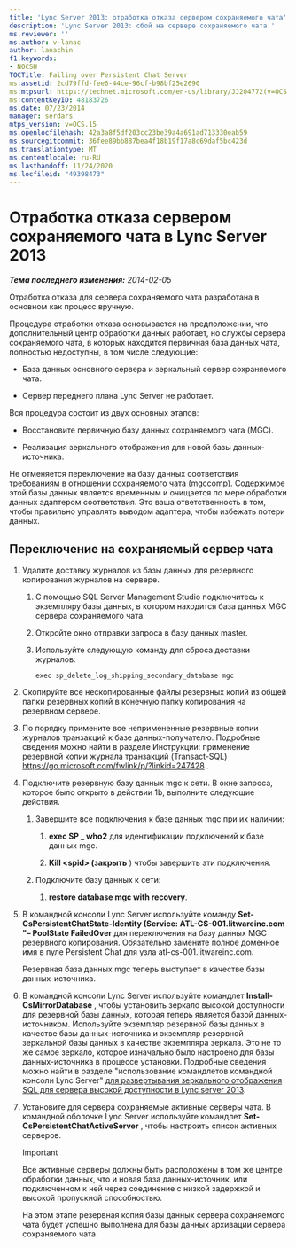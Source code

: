 ```yaml
---
title: 'Lync Server 2013: отработка отказа сервером сохраняемого чата'
description: 'Lync Server 2013: сбой на сервере сохраняемого чата.'
ms.reviewer: ''
ms.author: v-lanac
author: lanachin
f1.keywords:
- NOCSH
TOCTitle: Failing over Persistent Chat Server
ms:assetid: 2cd79ffd-fee6-44ce-96cf-b98bf25e2690
ms:mtpsurl: https://technet.microsoft.com/en-us/library/JJ204772(v=OCS.15)
ms:contentKeyID: 48183726
ms.date: 07/23/2014
manager: serdars
mtps_version: v=OCS.15
ms.openlocfilehash: 42a3a8f5df203cc23be39a4a691ad713330eab59
ms.sourcegitcommit: 36fee89bb887bea4f18b19f17a8c69daf5bc423d
ms.translationtype: MT
ms.contentlocale: ru-RU
ms.lasthandoff: 11/24/2020
ms.locfileid: "49398473"
---
```

# <a name="failing-over-persistent-chat-server-in-lync-server-2013"></a>Отработка отказа сервером сохраняемого чата в Lync Server 2013

<div data-xmlns="http://www.w3.org/1999/xhtml">

<div class="topic" data-xmlns="http://www.w3.org/1999/xhtml" data-msxsl="urn:schemas-microsoft-com:xslt" data-cs="https://msdn.microsoft.com/">

<div data-asp="https://msdn2.microsoft.com/asp">



</div>

<div id="mainSection">

<div id="mainBody">

<span> </span>

_**Тема последнего изменения:** 2014-02-05_

Отработка отказа для сервера сохраняемого чата разработана в основном как процесс вручную.

Процедура отработки отказа основывается на предположении, что дополнительный центр обработки данных работает, но службы сервера сохраняемого чата, в которых находится первичная база данных чата, полностью недоступны, в том числе следующие:

  - База данных основного сервера и зеркальный сервер сохраняемого чата.

  - Сервер переднего плана Lync Server не работает.

Вся процедура состоит из двух основных этапов:

  - Восстановите первичную базу данных сохраняемого чата (MGC).

  - Реализация зеркального отображения для новой базы данных-источника.

Не отменяется переключение на базу данных соответствия требованиям в отношении сохраняемого чата (mgccomp). Содержимое этой базы данных является временным и очищается по мере обработки данных адаптером соответствия. Это ваша ответственность в том, чтобы правильно управлять выводом адаптера, чтобы избежать потери данных.

<div>

## <a name="to-fail-over-persistent-chat-server"></a>Переключение на сохраняемый сервер чата

1.  Удалите доставку журналов из базы данных для резервного копирования журналов на сервере.
    
    1.  С помощью SQL Server Management Studio подключитесь к экземпляру базы данных, в котором находится база данных MGC сервера сохраняемого чата.
    
    2.  Откройте окно отправки запроса в базу данных master.
    
    3.  Используйте следующую команду для сброса доставки журналов:
        
            exec sp_delete_log_shipping_secondary_database mgc

2.  Скопируйте все нескопированные файлы резервных копий из общей папки резервных копий в конечную папку копирования на резервном сервере.

3.  По порядку примените все непримененные резервные копии журналов транзакций к базе данных-получателю. Подробные сведения можно найти в разделе Инструкции: применение резервной копии журнала транзакций (Transact-SQL) https://go.microsoft.com/fwlink/p/?linkid=247428 .

4.  Подключите резервную базу данных mgc к сети. В окне запроса, которое было открыто в действии 1b, выполните следующие действия.
    
    1.  Завершите все подключения к базе данных mgc при их наличии:
        
        1.  **exec SP \_ who2** для идентификации подключений к базе данных mgc.
        
        2.  **Kill \<spid\> (закрыть** ) чтобы завершить эти подключения.
    
    2.  Подключите базу данных к сети:
        
        1.  **restore database mgc with recovery**.

5.  В командной консоли Lync Server используйте команду **Set-CsPersistentChatState-Identity (Service: ATL-CS-001.litwareinc.com "– PoolState FailedOver** для переключения на базу данных MGC резервного копирования. Обязательно замените полное доменное имя в пуле Persistent Chat для узла atl-cs-001.litwareinc.com.
    
    Резервная база данных mgc теперь выступает в качестве базы данных-источника.

6.  В командной консоли Lync Server используйте командлет **Install-CsMirrorDatabase** , чтобы установить зеркало высокой доступности для резервной базы данных, которая теперь является базой данных-источником. Используйте экземпляр резервной базы данных в качестве базы данных-источника и экземпляр резервной зеркальной базы данных в качестве экземпляра зеркала. Это не то же самое зеркало, которое изначально было настроено для базы данных-источника в процессе установки. Подробные сведения можно найти в разделе "использование командлетов командной консоли Lync Server" [для развертывания зеркального отображения SQL для сервера высокой доступности в Lync server 2013](lync-server-2013-deploying-sql-mirroring-for-back-end-server-high-availability.md).

7.  Установите для сервера сохраняемые активные серверы чата. В командной оболочке Lync Server используйте командлет **Set-CsPersistentChatActiveServer** , чтобы настроить список активных серверов.
    
    <div>
    

    > [!IMPORTANT]  
    > Все активные серверы должны быть расположены в том же центре обработки данных, что и новая база данных-источник, или подключенном к ней через соединение с низкой задержкой и высокой пропускной способностью.

    
    </div>
    
    На этом этапе резервная копия базы данных сервера сохраняемого чата будет успешно выполнена для базы данных архивации сервера сохраняемого чата.

</div>

</div>

<span> </span>

</div>

</div>

</div>

